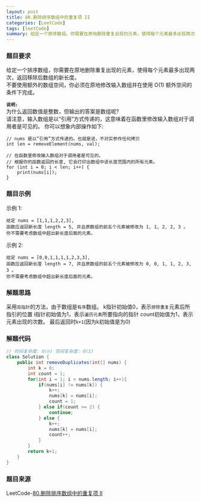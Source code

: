 ```yaml
---
layout: post
title: 80.删除排序数组中的重复项 II
categories: [LeetCode]
tags: [leetCode]
summary: 给定一个排序数组，你需要在原地删除重复出现的元素，使得每个元素最多出现两次，返回移除后数组的新长度。
---
```


### 题目要求
给定一个排序数组，你需要在原地删除重复出现的元素，使得每个元素最多出现两次，返回移除后数组的新长度。  
不要使用额外的数组空间，你必须在原地修改输入数组并在使用 O(1) 额外空间的条件下完成。


**`说明:`**  
为什么返回数值是整数，但输出的答案是数组呢?  
请注意，输入数组是以“引用”方式传递的，这意味着在函数里修改输入数组对于调用者是可见的。
你可以想象内部操作如下:

```
// nums 是以“引用”方式传递的。也就是说，不对实参作任何拷贝
int len = removeElement(nums, val);

// 在函数里修改输入数组对于调用者是可见的。
// 根据你的函数返回的长度, 它会打印出数组中该长度范围内的所有元素。
for (int i = 0; i < len; i++) {
    print(nums[i]);
}
```

### 题目示例
示例 1:
```
给定 nums = [1,1,1,2,2,3],
函数应返回新长度 length = 5, 并且原数组的前五个元素被修改为 1, 1, 2, 2, 3 。
你不需要考虑数组中超出新长度后面的元素。
```

示例 2:
```
给定 nums = [0,0,1,1,1,1,2,3,3],
函数应返回新长度 length = 7, 并且原数组的前五个元素被修改为 0, 0, 1, 1, 2, 3, 3 。
你不需要考虑数组中超出新长度后面的元素。
```

### 解题思路
采用`双指针`的方法，由于数组是`有序`数组。
k指针初始值0，表示`排除重复`元素后所指引的位置
i指针初始值为1，表示`遍历元素`所要指向的指针
count初始值为1，表示元素出现的次数。
最后返回时`k+1`(因为k初始值是为0)

### 解题代码

```java
// 时间复杂度: O(n) 空间复杂度: O(1)
class Solution {
    public int removeDuplicates(int[] nums) {
        int k = 0;
        int count = 1;
        for(int i = 1; i < nums.length; i++){
            if(nums[i] != nums[k]) {
                k++;
                nums[k] = nums[i];
                count = 1;
            } else if(count >= 2) {
                continue;
            } else {
                k++;
                nums[k] = nums[i];
                count++;
            }
        }
        return k+1;
    }
}
```

### 题目来源
LeetCode-[80.删除排序数组中的重复项 II](https://leetcode-cn.com/problems/remove-duplicates-from-sorted-array-ii/)